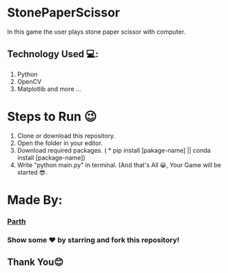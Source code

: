 # StonePaperScissor
In this game the user plays stone paper scissor with computer.

## Technology Used 💻:

1. Python
2. OpenCV
3. Matplotlib
and more ...

# Steps to Run 😉

1. Clone or download this repository.
2. Open the folder in your editor.
3. Download required packages. ( * pip install [pakage-name] || conda install [package-name])
4. Write "python main.py" in terminal. (And that's All 😀, Your Game will be started 😎.


# Made By:

### [Parth](https://github.com/Parth-2000)

### Show some ❤️ by starring and fork this repository!

## Thank You😊
